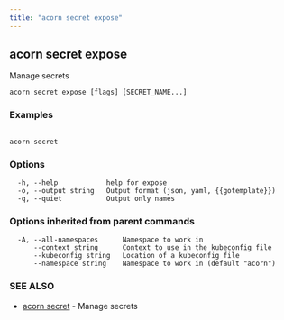 ```yaml
---
title: "acorn secret expose"
---
```

## acorn secret expose

Manage secrets

```
acorn secret expose [flags] [SECRET_NAME...]
```

### Examples

```

acorn secret
```

### Options

```
  -h, --help            help for expose
  -o, --output string   Output format (json, yaml, {{gotemplate}})
  -q, --quiet           Output only names
```

### Options inherited from parent commands

```
  -A, --all-namespaces      Namespace to work in
      --context string      Context to use in the kubeconfig file
      --kubeconfig string   Location of a kubeconfig file
      --namespace string    Namespace to work in (default "acorn")
```

### SEE ALSO

* [acorn secret](acorn_secret.md)	 - Manage secrets

